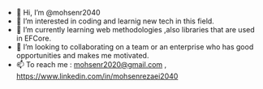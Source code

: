 - 👋 Hi, I’m @mohsenr2040
- 👀 I’m interested in coding and learnig new tech in this field.
- 🌱 I’m currently learning web methodologies ,also libraries that are used in EFCore. 
- 💞️ I’m looking to collaborating on a team or an enterprise who has good opportunities and makes me motivated. 
- 📫 To reach me : mohsenr2020@gmail.com , https://www.linkedin.com/in/mohsenrezaei2040

<!---
mohsenr2040/mohsenr2040 is a ✨ special ✨ repository because its `README.md` (this file) appears on your GitHub profile.
You can click the Preview link to take a look at your changes.
--->
